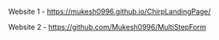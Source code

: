 Website 1 - https://mukesh0996.github.io/ChirpLandingPage/ 

Website 2 - https://github.com/Mukesh0996/MultiStepForm